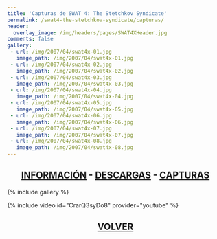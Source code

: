 ```yaml
---
title: 'Capturas de SWAT 4: The Stetchkov Syndicate'
permalink: /swat4-the-stetchkov-syndicate/capturas/
header:
  overlay_image: /img/headers/pages/SWAT4XHeader.jpg
comments: false
gallery:
 - url: /img/2007/04/swat4x-01.jpg
   image_path: /img/2007/04/swat4x-01.jpg
 - url: /img/2007/04/swat4x-02.jpg
   image_path: /img/2007/04/swat4x-02.jpg
 - url: /img/2007/04/swat4x-03.jpg
   image_path: /img/2007/04/swat4x-03.jpg
 - url: /img/2007/04/swat4x-04.jpg
   image_path: /img/2007/04/swat4x-04.jpg
 - url: /img/2007/04/swat4x-05.jpg
   image_path: /img/2007/04/swat4x-05.jpg
 - url: /img/2007/04/swat4x-06.jpg
   image_path: /img/2007/04/swat4x-06.jpg
 - url: /img/2007/04/swat4x-07.jpg
   image_path: /img/2007/04/swat4x-07.jpg
 - url: /img/2007/04/swat4x-08.jpg
   image_path: /img/2007/04/swat4x-08.jpg
---
```

<h2 style="text-align: center;"><strong><a href="/swat4-the-stetchkov-syndicate/informacion/">INFORMACIÓN</a> - <a href="/swat4-the-stetchkov-syndicate/descargar/">DESCARGAS</a> - <a href="/swat4-the-stetchkov-syndicate/capturas/">CAPTURAS</a></strong></h2>

{% include gallery %}

{% include video id="CrarQ3syDo8" provider="youtube" %}

<h2 style="text-align: center;"><strong><a href="/swat4-the-stetchkov-syndicate/">VOLVER</a></strong></h2>
